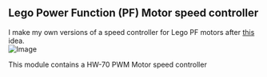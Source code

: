 ## Lego Power Function (PF) Motor speed controller
I make my own versions of a speed controller for Lego PF motors after [this](https://www.toypro.com/nl/product/54279/power-controller-voor-lego-power-functions?gad_source=1&gad_campaignid=11441466193&gclid=CjwKCAjwravBBhBjEiwAIr30VCxSRBgGp-f_SLISsrgKkRwWOlxM40EZKS2sQz4RLvHa6dNschsDmRoCfCwQAvD_BwE) idea.  
![Image](https://github.com/user-attachments/assets/9e3d2e8a-b6cb-4a86-9446-e1507b8d6cdc)

This module contains a HW-70 PWM Motor speed controller
